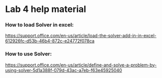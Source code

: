 # Lab 4 help material

### How to load Solver in excel:
https://support.office.com/en-us/article/load-the-solver-add-in-in-excel-612926fc-d53b-46b4-872c-e24772f078ca
### How to use Solver:
https://support.office.com/en-us/article/define-and-solve-a-problem-by-using-solver-5d1a388f-079d-43ac-a7eb-f63e45925040
